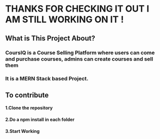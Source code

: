 # THANKS FOR CHECKING IT OUT I AM STILL WORKING ON IT !

## What is This Project About?

### CoursIQ is a Course Selling Platform where users can come and purchase courses, admins can create courses and sell them
### It is a MERN Stack based Project. 


## To contribute 

#### 1.Clone the repository 
#### 2.Do a npm install in each folder
#### 3.Start Working